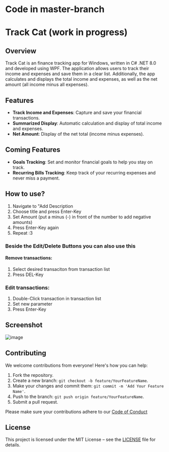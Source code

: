 # Code in master-branch

# Track Cat (work in progress)

## Overview

Track Cat is an finance tracking app for Windows, written in C# .NET 8.0 and developed using WPF. The application allows users to track their income and expenses and save them in a clear list. Additionally, the app calculates and displays the total income and expenses, as well as the net amount (all income minus all expenses).


## Features

- **Track Income and Expenses**: Capture and save your financial transactions.
- **Summarized Display**: Automatic calculation and display of total income and expenses.
- **Net Amount**: Display of the net total (income minus expenses).


## Coming Features

- **Goals Tracking**: Set and monitor financial goals to help you stay on track.
- **Recurring Bills Tracking**: Keep track of your recurring expenses and never miss a payment.


## How to use?
1. Navigate to "Add Description
2. Choose title and press Enter-Key
3. Set Amount (put a minus (-) in front of the number to add negative amounts)
4. Press Enter-Key again
5. Repeat :3

### Beside the Edit/Delete Buttons you can also use this

#### Remove transactions:
1. Select desired transaciton from transaction list
2. Press DEL-Key

### Edit transactions:
1. Double-Click transaction in transaction list
2. Set new parameter
3. Press Enter-Key


## Screenshot

![image](https://github.com/user-attachments/assets/a6de32c5-8440-4908-a439-50a7cdef2774)


## Contributing

We welcome contributions from everyone! Here's how you can help:

1. Fork the repository.
2. Create a new branch: `git checkout -b feature/YourFeatureName`.
3. Make your changes and commit them: `git commit -m 'Add Your Feature Name'`.
4. Push to the branch: `git push origin feature/YourFeatureName`.
5. Submit a pull request.

Please make sure your contributions adhere to our [Code of Conduct](CODE_OF_CONDUCT.md)


## License

This project is licensed under the MIT License – see the [LICENSE](LICENSE.md) file for details.
